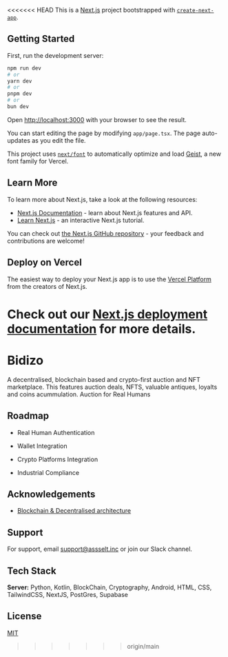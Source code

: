 <<<<<<< HEAD
This is a [Next.js](https://nextjs.org) project bootstrapped with [`create-next-app`](https://nextjs.org/docs/app/api-reference/cli/create-next-app).

## Getting Started

First, run the development server:

```bash
npm run dev
# or
yarn dev
# or
pnpm dev
# or
bun dev
```

Open [http://localhost:3000](http://localhost:3000) with your browser to see the result.

You can start editing the page by modifying `app/page.tsx`. The page auto-updates as you edit the file.

This project uses [`next/font`](https://nextjs.org/docs/app/building-your-application/optimizing/fonts) to automatically optimize and load [Geist](https://vercel.com/font), a new font family for Vercel.

## Learn More

To learn more about Next.js, take a look at the following resources:

- [Next.js Documentation](https://nextjs.org/docs) - learn about Next.js features and API.
- [Learn Next.js](https://nextjs.org/learn) - an interactive Next.js tutorial.

You can check out [the Next.js GitHub repository](https://github.com/vercel/next.js) - your feedback and contributions are welcome!

## Deploy on Vercel

The easiest way to deploy your Next.js app is to use the [Vercel Platform](https://vercel.com/new?utm_medium=default-template&filter=next.js&utm_source=create-next-app&utm_campaign=create-next-app-readme) from the creators of Next.js.

Check out our [Next.js deployment documentation](https://nextjs.org/docs/app/building-your-application/deploying) for more details.
=======

# Bidizo

A decentralised, blockchain based and crypto-first auction and NFT marketplace. This features auction deals, NFTS, valuable antiques, loyalts and coins acummulation. 
Auction for Real Humans


## Roadmap

- Real Human Authentication

- Wallet Integration

- Crypto Platforms Integration

- Industrial Compliance 



## Acknowledgements

 - [Blockchain & Decentralised architecture](https://www.researchgate.net/publication/344646823_Framework_for_decentralised_architectural_design_BIM_and_Blockchain_integration)


## Support

For support, email support@assselt.inc or join our Slack channel.


## Tech Stack

**Server:** Python, Kotlin, BlockChain, Cryptography, Android, HTML, CSS, TailwindCSS, NextJS, PostGres, Supabase

## License

[MIT](https://choosealicense.com/licenses/mit/)

>>>>>>> origin/main
